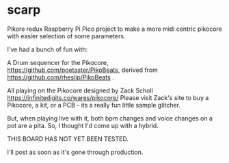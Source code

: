 # scarp
Pikore redux Raspberry Pi Pico project to make a more midi centric pikocore with easier selection of some parameters.

I've had a bunch of fun with:

A Drum sequencer for the Pikocore, https://github.com/poetaster/PikoBeats, derived from https://github.com/rheslip/PikoBeats .

All playing on the Pikocore designed by Zack Scholl https://infinitedigits.co/wares/pikocore/ Please visit Zack's site to buy a Pikocore, a kit, or a PCB - its a really fun little sample glitcher.

But, when playing live with it, both bpm changes and voice changes on a pot are a pita. So, I thought I'd come up with a hybrid. 

THIS BOARD HAS NOT YET BEEN TESTED.

I'll post as soon as it's gone through production.
